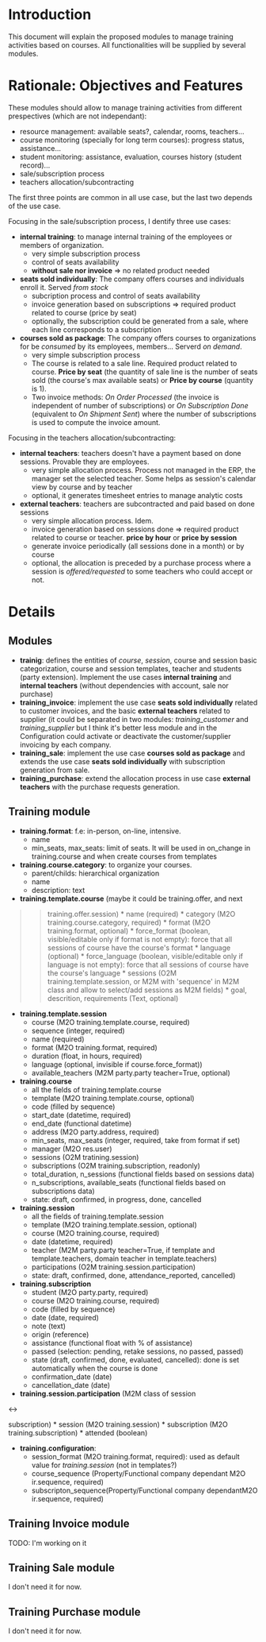 

# Introduction #

This document will explain the proposed modules to manage training activities based on courses. All functionalities will be supplied by several modules.

# Rationale: Objectives and Features #

These modules should allow to manage training activities from different prespectives (which are not independant):

  * resource management: available seats?, calendar, rooms, teachers...
  * course monitoring (specially for long term courses): progress status, assistance...
  * student monitoring: assistance, evaluation, courses history (student record)...
  * sale/subscription process
  * teachers allocation/subcontracting

The first three points are common in all use case, but the last two depends of the use case.

Focusing in the sale/subscription process, I dentify three use cases:

  * **internal training**: to manage internal training of the employees or members of organization.
    * very simple subscription process
    * control of seats availability
    * **without sale nor invoice** => no related product needed
  * **seats sold individually**: The company offers courses and individuals enroll it. Served _from stock_
    * subcription process and control of seats availability
    * invoice generation based on subscriptions => required product related to course (price by seat)
    * optionally, the subscription could be generated from a sale, where each line corresponds to a subscription
  * **courses sold as package**: The company offers courses to organizations for be _consumed_ by its employees, members... Serverd _on demand_.
    * very simple subscription process
    * The course is related to a sale line. Required product related to course. **Price by seat** (the quantity of sale line is the number of seats sold (the course's max available seats) or **Price by course** (quantity is 1).
    * Two invoice methods: _On Order Processed_ (the invoice is independent of number of subscriptions) or _On Subscription Done_ (equivalent to _On Shipment Sent_) where the number of subscriptions is used to compute the invoice amount.

Focusing in the teachers allocation/subcontracting:
  * **internal teachers**: teachers doesn't have a payment based on done sessions. Provable they are employees.
    * very simple allocation process. Process not managed in the ERP, the manager set the selected teacher. Some helps as session's calendar view by course and by teacher
    * optional, it generates timesheet entries to manage analytic costs
  * **external teachers**: teachers are subcontracted and paid based on done sessions
    * very simple allocation process. Idem.
    * invoice generation based on sessions done => required product related to course or teacher. **price by hour** or **price by session**
    * generate invoice periodically (all sessions done in a month) or by course
    * optional, the allocation is preceded by a purchase process where a session is _offered/requested_ to some teachers who could accept or not.


# Details #

## Modules ##

  * **trainig**: defines the entities of _course_, _session_, course and session basic categorization, course and session templates, teacher and students (party extension). Implement the use cases **internal training** and **internal teachers** (without dependencies with account, sale nor purchase)
  * **training\_invoice**: implement the use case **seats sold individually** related to customer invoices, and the basic **external teachers** related to supplier (it could be separated in two modules: _training\_customer_ and _training\_supplier_ but I think it's better less module and in the Configuration could activate or deactivate the customer/supplier invoicing by each company.
  * **training\_sale**: implement the use case **courses sold as package** and extends the use case **seats sold individually** with subscription generation from sale.
  * **training\_purchase**: extend the allocation process in use case **external teachers** with the purchase requests generation.

## Training module ##

  * **training.format**: f.e: in-person, on-line, intensive.
    * name
    * min\_seats, max\_seats: limit of seats. It will be used in on\_change in training.course and when create courses from templates
  * **training.course.category**: to organize your courses.
    * parent/childs: hierarchical organization
    * name
    * description: text
  * **training.template.course** (maybe it could be training.offer, and next
> > training.offer.session)
    * name (required)
    * category (M2O training.course.category, required)
    * format (M2O training.format, optional)
    * force\_format (boolean, visible/editable only if format is not empty): force that all sessions of course have the course's format
    * language (optional)
    * force\_language (boolean, visible/editable only if language is not empty): force that all sessions of course have the course's language
    * sessions (O2M training.template.session, or M2M with 'sequence' in M2M class and allow to select/add sessions as M2M fields)
    * goal, descrition, requirements (Text, optional)
  * **training.template.session**
    * course (M2O training.template.course, required)
    * sequence (integer, required)
    * name (required)
    * format (M2O training.format, required)
    * duration (float, in hours, required)
    * language (optional, invisible if course.force\_format))
    * available\_teachers (M2M party.party teacher=True, optional)
  * **training.course**
    * all the fields of training.template.course
    * template (M2O training.template.course, optional)
    * code (filled by sequence)
    * start\_date (datetime, required)
    * end\_date (functional datetime)
    * address (M2O party.address, required)
    * min\_seats, max\_seats (integer, required, take from format if set)
    * manager (M2O res.user)
    * sessions (O2M tratining.session)
    * subscriptions (O2M training.subscription, readonly)
    * total\_duration, n\_sessions (functional fields based on sessions data)
    * n\_subscriptions, available\_seats (functional fields based on subscriptions data)
    * state: draft, confirmed, in progress, done, cancelled
  * **training.session**
    * all the fields of training.template.session
    * template (M2O training.template.session, optional)
    * course (M2O training.course, required)
    * date (datetime, required)
    * teacher (M2M party.party teacher=True, if template and template.teachers, domain teacher in template.teachers)
    * participations (O2M training.session.participation)
    * state: draft, confirmed, done, attendance\_reported, cancelled)
  * **training.subscription**
    * student (M2O party.party, required)
    * course (M2O training.course, required)
    * code (filled by sequence)
    * date (date, required)
    * note (text)
    * origin (reference)
    * assistance (functional float with % of assistance)
    * passed (selection: pending, retake sessions, no passed, passed)
    * state (draft, confirmed, done, evaluated, cancelled): done is set automatically when the course is done
    * confirmation\_date (date)
    * cancellation\_date (date)
  * **training.session.participation** (M2M class of session

&lt;-&gt;

subscription)
    * session (M2O training.session)
    * subscription (M2O training.subscription)
    * attended (boolean)
  * **training.configuration**:
    * session\_format (M2O training.format, required): used as default value for _training.session_ (not in templates?)
    * course\_sequence (Property/Functional company dependant M2O ir.sequence, required)
    * subscripton\_sequence(Property/Functional company dependantM2O ir.sequence, required)

## Training Invoice module ##

TODO: I'm working on it

## Training Sale module ##

I don't need it for now.

## Training Purchase module ##

I don't need it for now.